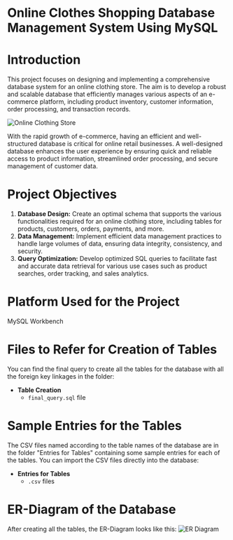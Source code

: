 # Online Clothes Shopping Database Management System Using MySQL

# Introduction
This project focuses on designing and implementing a comprehensive database system for an online clothing store. The aim is to develop a robust and scalable database that efficiently manages various aspects of an e-commerce platform, including product inventory, customer information, order processing, and transaction records.

![Online Clothing Store](https://github.com/ManojKudkyal/Online-clothes-shopping-database-system/assets/119351017/3f060ccd-edae-4322-b371-9f58aed3a6ce)

With the rapid growth of e-commerce, having an efficient and well-structured database is critical for online retail businesses. A well-designed database enhances the user experience by ensuring quick and reliable access to product information, streamlined order processing, and secure management of customer data.

# Project Objectives
1. **Database Design:** Create an optimal schema that supports the various functionalities required for an online clothing store, including tables for products, customers, orders, payments, and more.
2. **Data Management:** Implement efficient data management practices to handle large volumes of data, ensuring data integrity, consistency, and security.
3. **Query Optimization:** Develop optimized SQL queries to facilitate fast and accurate data retrieval for various use cases such as product searches, order tracking, and sales analytics.

# Platform Used for the Project
MySQL Workbench

# Files to Refer for Creation of Tables
You can find the final query to create all the tables for the database with all the foreign key linkages in the folder:
- **Table Creation**
  - `final_query.sql` file

# Sample Entries for the Tables
The CSV files named according to the table names of the database are in the folder "Entries for Tables" containing some sample entries for each of the tables. You can import the CSV files directly into the database:
- **Entries for Tables**
  - `.csv` files

# ER-Diagram of the Database
After creating all the tables, the ER-Diagram looks like this:
![ER Diagram](https://github.com/ManojKudkyal/Online-clothes-shopping-database-system/assets/119351017/f0af8503-621e-4b2f-adae-a5e71f5236f6)
